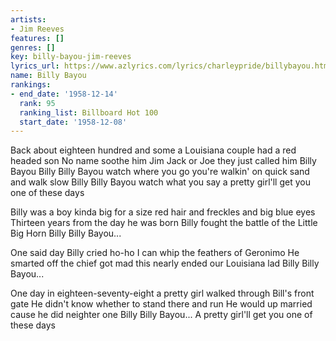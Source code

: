 ```yaml
---
artists:
- Jim Reeves
features: []
genres: []
key: billy-bayou-jim-reeves
lyrics_url: https://www.azlyrics.com/lyrics/charleypride/billybayou.html
name: Billy Bayou
rankings:
- end_date: '1958-12-14'
  rank: 95
  ranking_list: Billboard Hot 100
  start_date: '1958-12-08'
---
```


Back about eighteen hundred and some a Louisiana couple had a red headed son
No name soothe him Jim Jack or Joe they just called him Billy Bayou
Billy Billy Bayou watch where you go you're walkin' on quick sand and walk slow
Billy Billy Bayou watch what you say a pretty girl'll get you one of these days

Billy was a boy kinda big for a size red hair and freckles and big blue eyes
Thirteen years from the day he was born Billy fought the battle of the Little Big Horn
Billy Billy Bayou...

One said day Billy cried ho-ho I can whip the feathers of Geronimo
He smarted off the chief got mad this nearly ended our Louisiana lad
Billy Billy Bayou...

One day in eighteen-seventy-eight a pretty girl walked through Bill's front gate
He didn't know whether to stand there and run
He would up married cause he did neighter one
Billy Billy Bayou...
A pretty girl'll get you one of these days



